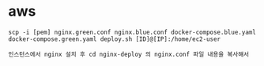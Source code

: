 # aws

```파일 복사 (로컬 -> EC2)
scp -i [pem] nginx.green.conf nginx.blue.conf docker-compose.blue.yaml docker-compose.green.yaml deploy.sh [ID]@[IP]:/home/ec2-user
```

```
인스턴스에서 nginx 설치 후 cd nginx-deploy 의 nginx.conf 파일 내용을 복사해서
```
